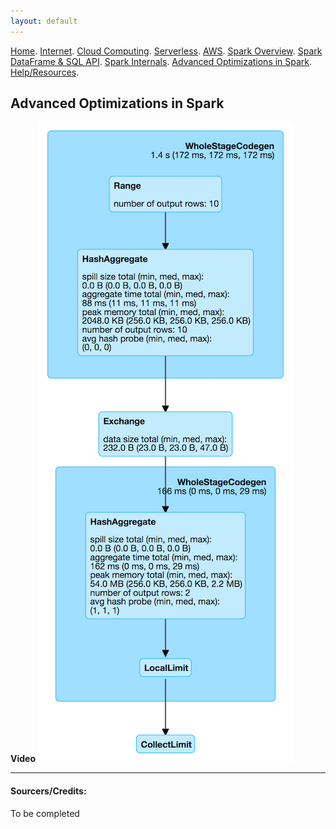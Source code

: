 ```yaml
---
layout: default
---
```

[Home](./README.md).
[Internet](./internet.md).
[Cloud Computing](./cloud_computing.md).
[Serverless](./serverless.md).
[AWS](./aws.md).
[Spark Overview](./spark_overview.md).
[Spark DataFrame & SQL API](./sparkAPI.md).
[Spark Internals](./spark_internals.md).
[Advanced Optimizations in Spark](spark_optimizations.md).
[Help/Resources](./resources.md).

## Advanced Optimizations in Spark

**Video**
[![CEU-Apache-Spark-Jobs,Stages-Tasks](Images/Spark_Advanced/spark-sql-HashAggregateExec.png)](https://www.youtube.com/watch?v=a-yrOubLFn0&feature=youtu.be "CEU - Apache Spark: Jobs, Stages and Tasks")


* * *

#### Sourcers/Credits:
To be completed
